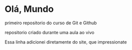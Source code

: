 # Olá, Mundo
 primeiro repositorio do curso de Git e Github

 repositorio criado durante uma aula ao vivo


Essa linha adicionei diretamente do site, que impressionate
